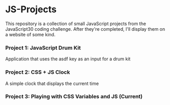 # JS-Projects

This repository is a collection of small JavaScript projects from the JavaScript30 coding challenge. After they're completed, I'll display them on a website of some kind.


### Project 1: JavaScript Drum Kit

Application that uses the asdf key as an input for a drum kit

### Project 2: CSS + JS Clock

A simple clock that displays the current time

### Project 3: Playing with CSS Variables and JS (Current)
